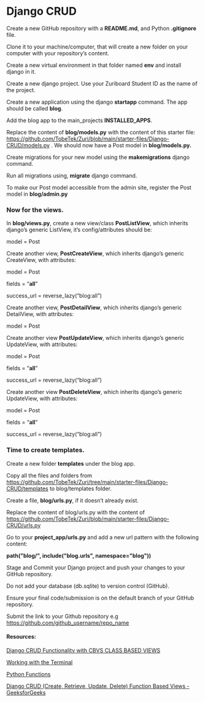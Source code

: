 # Django CRUD


Create a new GitHub repository with a **README.md**, and Python **.gitignore** file.

Clone it to your machine/computer, that will create a new folder on your computer with your repository’s content.

Create a new virtual environment in that folder named <strong>env</strong> and install django in it.

Create a new django project. Use your Zuriboard Student ID as the name of the project.

Create a new application using the django **startapp** command. The app should be called <strong>blog</strong>.

Add the blog app to the main_projects **INSTALLED_APPS**.

 

Replace the content of **blog/models.py** with the content of this starter file: https://github.com/TobeTek/Zuri/blob/main/starter-files/Django-CRUD/models.py . We should now have a Post model in **blog/models.py.**

Create migrations for your new model using the **makemigrations** django command. 

Run all migrations using, **migrate** django command.

To make our Post model accessible from the admin site, register the Post model in **blog/admin.py** 

 

### Now for the views. 

In **blog/views.py**,  create a new view/class **PostListView**, which inherits django’s generic ListView,  it’s config/attributes should be:

model = Post

 

Create another view, **PostCreateView**, which inherits django’s generic CreateView, with attributes:

model = Post

fields = “__all__”

success_url  = reverse_lazy(“blog:all”)

 

Create another view, **PostDetailView**, which inherits django’s generic DetailView, with attributes:

model = Post

 

Create another view **PostUpdateView**, which inherits django’s generic UpdateView, with attributes:

model = Post

fields = “__all__”

success_url  = reverse_lazy(“blog:all”)

 

Create another view **PostDeleteView**, which inherits django’s generic UpdateView, with attributes:

model = Post

fields = “__all__”

success_url  = reverse_lazy(“blog:all”)

 

### Time to create templates.

Create a new folder **templates** under the blog app.  

Copy all the files and folders from https://github.com/TobeTek/Zuri/tree/main/starter-files/Django-CRUD/templates to blog/templates folder.

 

Create a file, **blog/urls.py**, if it doesn’t already exist.

Replace the content of blog/urls.py with the content of https://github.com/TobeTek/Zuri/blob/main/starter-files/Django-CRUD/urls.py 

 

Go to your **project_app/urls.py** and add a new url pattern with the following content:

<strong>path("blog/", include("blog.urls", namespace="blog"))</strong>

 

Stage and Commit your Django project and push your changes to your GitHub repository. 

Do not add your database (db.sqlite) to version control (GitHub). 

Ensure your final code/submission is on the default branch of your GitHub repository.

Submit the link to your Github repository e.g https://github.com/github_username/repo_name

 

#### Resources:


[Django CRUD Functionality with CBVS CLASS BASED VIEWS](https://www.youtube.com/watch?v=7sUEktXzxlA) 


[Working with the Terminal](https://www.youtube.com/watch?v=lIVsa9tXdck&t=2297s) 


[Python Functions](https://www.youtube.com/watch?v=V961_ncGTxg&t=11s)


[Django CRUD (Create, Retrieve, Update, Delete) Function Based Views - GeeksforGeeks](https://www.geeksforgeeks.org/django-crud-create-retrieve-update-delete-function-based-views/) 